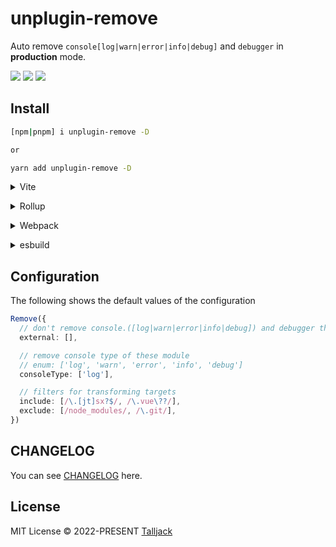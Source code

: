 # unplugin-remove

Auto remove `console[log|warn|error|info|debug]` and `debugger` in **production** mode.

<div>
<img src="https://img.shields.io/npm/dm/unplugin-remove" />
<img src="https://img.shields.io/github/last-commit/Talljack/unplugin-remove
">
<img src="https://codecov.io/gh/Talljack/unplugin-remove/graph/badge.svg?token=KI043GVTMM"/>
</div>


## Install

```bash
[npm|pnpm] i unplugin-remove -D

or

yarn add unplugin-remove -D
```

<details>
<summary>Vite</summary><br>

```ts
// vite.config.ts
import viteRemove from 'unplugin-remove/vite'

export default defineConfig({
  plugins: [
    viteRemove({ /* options */ }),
  ],
})
```

Example: [`playground/`](./playground/)

<br></details>

<details>
<summary>Rollup</summary><br>

```ts
// rollup.config.js
import rollupRemove from 'unplugin-remove/rollup'

export default {
  plugins: [
    rollupRemove({ /* options */ }),
  ],
}
```

<br></details>


<details>
<summary>Webpack</summary><br>

```ts
// webpack.config.js
module.exports = {
  /* ... */
  plugins: [
    process.env.MODE === 'production' ? require('unplugin-remove/webpack')({ /* options */ }) : null
  ].filter(Boolean)
}
```

<br></details>

<details>
<summary>esbuild</summary><br>

```ts
// esbuild.config.js
import { build } from 'esbuild'
import esbuildRemove from 'unplugin-remove/esbuild'

build({
  plugins: [esbuildRemove()],
})
```

<br></details>


## Configuration

The following shows the default values of the configuration

```ts
Remove({
  // don't remove console.([log|warn|error|info|debug]) and debugger these module
  external: [],

  // remove console type of these module
  // enum: ['log', 'warn', 'error', 'info', 'debug']
  consoleType: ['log'],

  // filters for transforming targets
  include: [/\.[jt]sx?$/, /\.vue\??/],
  exclude: [/node_modules/, /\.git/],
})
```

## CHANGELOG

You can see [CHANGELOG](./CHANGELOG.md) here.

## License

MIT License © 2022-PRESENT [Talljack](https://github.com/talljack)

